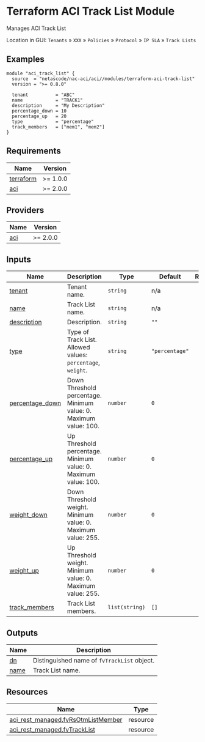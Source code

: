 <!-- BEGIN_TF_DOCS -->
# Terraform ACI Track List Module

Manages ACI Track List

Location in GUI:
`Tenants` » `XXX` » `Policies` » `Protocol` » `IP SLA` » `Track Lists`

## Examples

```hcl
module "aci_track_list" {
  source  = "netascode/nac-aci/aci//modules/terraform-aci-track-list"
  version = ">= 0.8.0"

  tenant          = "ABC"
  name            = "TRACK1"
  description     = "My Description"
  percentage_down = 10
  percentage_up   = 20
  type            = "percentage"
  track_members   = ["mem1", "mem2"]
}
```

## Requirements

| Name | Version |
|------|---------|
| <a name="requirement_terraform"></a> [terraform](#requirement\_terraform) | >= 1.0.0 |
| <a name="requirement_aci"></a> [aci](#requirement\_aci) | >= 2.0.0 |

## Providers

| Name | Version |
|------|---------|
| <a name="provider_aci"></a> [aci](#provider\_aci) | >= 2.0.0 |

## Inputs

| Name | Description | Type | Default | Required |
|------|-------------|------|---------|:--------:|
| <a name="input_tenant"></a> [tenant](#input\_tenant) | Tenant name. | `string` | n/a | yes |
| <a name="input_name"></a> [name](#input\_name) | Track List name. | `string` | n/a | yes |
| <a name="input_description"></a> [description](#input\_description) | Description. | `string` | `""` | no |
| <a name="input_type"></a> [type](#input\_type) | Type of Track List. Allowed values: `percentage`, `weight`. | `string` | `"percentage"` | no |
| <a name="input_percentage_down"></a> [percentage\_down](#input\_percentage\_down) | Down Threshold percentage. Minimum value: 0. Maximum value: 100. | `number` | `0` | no |
| <a name="input_percentage_up"></a> [percentage\_up](#input\_percentage\_up) | Up Threshold percentage. Minimum value: 0. Maximum value: 100. | `number` | `0` | no |
| <a name="input_weight_down"></a> [weight\_down](#input\_weight\_down) | Down Threshold weight. Minimum value: 0. Maximum value: 255. | `number` | `0` | no |
| <a name="input_weight_up"></a> [weight\_up](#input\_weight\_up) | Up Threshold weight. Minimum value: 0. Maximum value: 255. | `number` | `0` | no |
| <a name="input_track_members"></a> [track\_members](#input\_track\_members) | Track List members. | `list(string)` | `[]` | no |

## Outputs

| Name | Description |
|------|-------------|
| <a name="output_dn"></a> [dn](#output\_dn) | Distinguished name of `fvTrackList` object. |
| <a name="output_name"></a> [name](#output\_name) | Track List name. |

## Resources

| Name | Type |
|------|------|
| [aci_rest_managed.fvRsOtmListMember](https://registry.terraform.io/providers/CiscoDevNet/aci/latest/docs/resources/rest_managed) | resource |
| [aci_rest_managed.fvTrackList](https://registry.terraform.io/providers/CiscoDevNet/aci/latest/docs/resources/rest_managed) | resource |
<!-- END_TF_DOCS -->